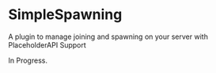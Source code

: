 # SimpleSpawning
A plugin to manage joining and spawning on your server with PlaceholderAPI Support



In Progress.
